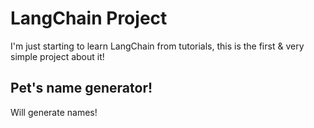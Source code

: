 # LangChain Project

I'm just starting to learn LangChain from tutorials, this is the first & very simple project about it!

## Pet's name generator!

Will generate names!